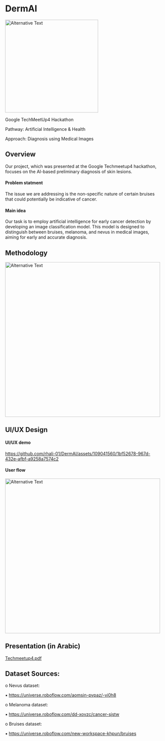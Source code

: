 # DermAI 
<div>
  <img src="https://github.com/rhali-01/DermAI/assets/109041560/19b1247d-1a4f-4b14-81bc-ad3855ac5ed6" alt="Alternative Text" width="300">
</div>


Google TechMeetUp4 Hackathon 

Pathway: Artificial Intelligence & Health

Approach: Diagnosis using Medical Images  


## Overview 

Our project, which was presented at the Google Techmeetup4 hackathon, focuses on the AI-based preliminary diagnosis of skin lesions. 

#### Problem statment 
The issue we are addressing is the non-specific nature of certain bruises that could potentially be indicative of cancer.

#### Main idea
Our task is to employ artificial intelligence for early cancer detection by developing an image classification model. This model is designed to distinguish between bruises, melanoma, and nevus in medical images, aiming for early and accurate diagnosis.


## Methodology 

<div>
  <img src="https://github.com/rhali-01/DermAI/assets/109041560/796f99a1-d13c-4dee-a932-26af76a47d82" alt="Alternative Text" width="500">
</div>


## UI/UX Design 


#### UI/UX demo
https://github.com/rhali-01/DermAI/assets/109041560/1bf52678-967d-432e-afbf-a9258a7574c2


#### User flow
<div>
  <img src="https://github.com/rhali-01/DermAI/assets/109041560/c3e9b7a4-92bc-45ff-b9c9-3e410c7edb44" alt="Alternative Text" width="500">
</div>


## Presentation (in Arabic) 

[Techmeetup4.pdf](https://github.com/rhali-01/DermAI/files/14543829/Techmeetup4.pdf)


## Dataset Sources:

o Nevus dataset:

▪ https://universe.roboflow.com/aomsin-pvpaz/-vi0h8

o Melanoma dataset:

▪ https://universe.roboflow.com/dd-xovzc/cancer-sjstw

o Bruises dataset:

▪ https://universe.roboflow.com/new-workspace-khpun/bruises
